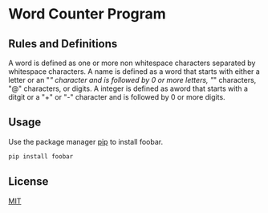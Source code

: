 # Word Counter Program

## Rules and Definitions
A word is defined as one or more non whitespace characters separated by whitespace characters. 
A name is defined as a word that starts with either a letter or an "_" character and is followed by 0 or more letters, "_" characters, "@" characters, or digits.
A integer is defined as aword that starts with a ditgit or a "+" or "-" character and is followed by 0 or more digits. 


## Usage

Use the package manager [pip](https://pip.pypa.io/en/stable/) to install foobar.

```bash
pip install foobar
```

## License
[MIT](https://choosealicense.com/licenses/mit/)
